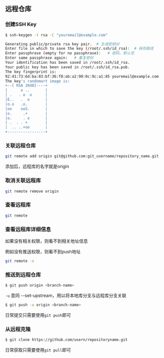 ## 远程仓库

### 创建SSH Key

```bash
$ ssh-keygen -t rsa -C "youremail@example.com"

Generating public/private rsa key pair.  # 生成密钥对 
Enter file in which to save the key (/root/.ssh/id_rsa):  # 保存路径
Enter passphrase (empty for no passphrase):   # 密码，默认空
Enter same passphrase again:   # 重复密码
Your identification has been saved in /root/.ssh/id_rsa.
Your public key has been saved in /root/.ssh/id_rsa.pub.
The key fingerprint is:
92:41:73:6d:ba:03:bf:36:f8:ab:a2:90:0c:9c:a1:85 youremail@example.com
The key's randomart image is:
+--[ RSA 2048]----+
|      o ..       |
| .   . o  o      |
|E..   .  o       |
|o.o   .o.        |
|oo    ooS.       |
|o.     .+        |
|o.     . o       |
| .  . . +        |
|  .. ..+oo       |
+-----------------+

```

### 关联远程仓库

```bash
git remote add origin git@github.com:git_username/repository_name.git
```

添加后，远程库的名字就是origin

### 取消关联远程库

```bash
git remote remove origin
```

### 查看远程库

```bash
git remote
```

### 查看远程库详细信息

如果没有相关权限，则看不到相关地址信息  

例如没有推送权限，则看不到push地址

```bash
git remote -v
```

### 推送到远程仓库

```bash
$ git push origin <branch-name>
```

`-u` 意同 --set-upstream，用以将本地库分支与远程库分支关联

```bash
$ git push -u origin <branch-name>
```

日常提交只需要使用`git push`即可

### 从远程克隆

```bash
$ git clone https://github.com/usern/repositoryname.git
```

日常获取只需要使用`git pull`即可
